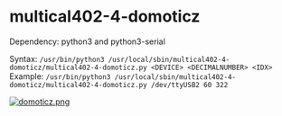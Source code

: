 # multical402-4-domoticz

Dependency: python3 and python3-serial  

Syntax: `/usr/bin/python3 /usr/local/sbin/multical402-4-domoticz/multical402-4-domoticz.py <DEVICE> <DECIMALNUMBER> <IDX>`  
Example: `/usr/bin/python3 /usr/local/sbin/multical402-4-domoticz/multical402-4-domoticz.py /dev/ttyUSB2 60 322`

[![domoticz.png](https://s14.postimg.org/m4apmfvb5/domoticz.png)](https://postimg.org/image/af6pyh4cd/)
